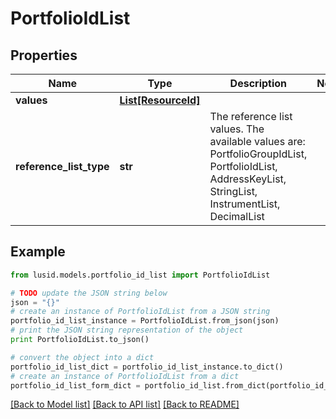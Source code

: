 # PortfolioIdList


## Properties
Name | Type | Description | Notes
------------ | ------------- | ------------- | -------------
**values** | [**List[ResourceId]**](ResourceId.md) |  | 
**reference_list_type** | **str** | The reference list values. The available values are: PortfolioGroupIdList, PortfolioIdList, AddressKeyList, StringList, InstrumentList, DecimalList | 

## Example

```python
from lusid.models.portfolio_id_list import PortfolioIdList

# TODO update the JSON string below
json = "{}"
# create an instance of PortfolioIdList from a JSON string
portfolio_id_list_instance = PortfolioIdList.from_json(json)
# print the JSON string representation of the object
print PortfolioIdList.to_json()

# convert the object into a dict
portfolio_id_list_dict = portfolio_id_list_instance.to_dict()
# create an instance of PortfolioIdList from a dict
portfolio_id_list_form_dict = portfolio_id_list.from_dict(portfolio_id_list_dict)
```
[[Back to Model list]](../README.md#documentation-for-models) [[Back to API list]](../README.md#documentation-for-api-endpoints) [[Back to README]](../README.md)


